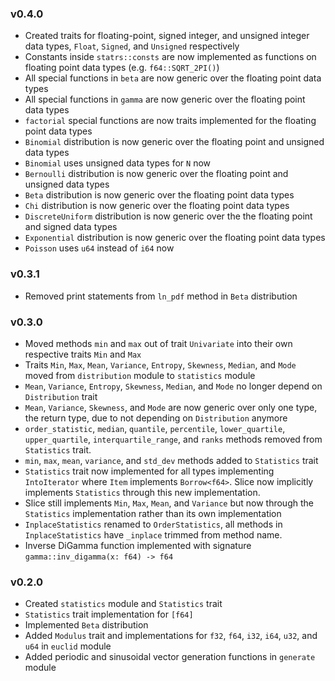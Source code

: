 ### v0.4.0
- Created traits for floating-point, signed integer, and unsigned integer data types, `Float`, `Signed`, and `Unsigned` respectively
- Constants inside `statrs::consts` are now implemented as functions on floating point data types (e.g. `f64::SQRT_2PI()`)
- All special functions in `beta` are now generic over the floating point data types
- All special functions in `gamma` are now generic over the floating point data types
- `factorial` special functions are now traits implemented for the floating point data types
- `Binomial` distribution is now generic over the floating point and unsigned data types
- `Binomial` uses unsigned data types for `N` now
- `Bernoulli` distribution is now generic over the floating point and unsigned data types
- `Beta` distribution is now generic over the floating point data types
- `Chi` distribution is now generic over the floating point data types
- `DiscreteUniform` distribution is now generic over the the floating point and signed data types
- `Exponential` distribution is now generic over the floating point data types
- `Poisson` uses `u64` instead of `i64` now

### v0.3.1
- Removed print statements from `ln_pdf` method in `Beta` distribution

### v0.3.0
- Moved methods `min` and `max` out of trait `Univariate` into their own respective traits `Min` and `Max`
- Traits `Min`, `Max`, `Mean`, `Variance`, `Entropy`, `Skewness`, `Median`, and `Mode` moved from `distribution` module to `statistics` module
- `Mean`, `Variance`, `Entropy`, `Skewness`, `Median`, and `Mode` no longer depend on `Distribution` trait
- `Mean`, `Variance`, `Skewness`, and `Mode` are now generic over only one type, the return type, due to not depending on `Distribution` anymore
- `order_statistic`, `median`, `quantile`, `percentile`, `lower_quartile`, `upper_quartile`, `interquartile_range`, and `ranks` methods removed
    from `Statistics` trait. 
- `min`, `max`, `mean`, `variance`, and `std_dev` methods added to `Statistics` trait
- `Statistics` trait now implemented for all types implementing `IntoIterator` where `Item` implements `Borrow<f64>`. Slice now implicitly implements
    `Statistics` through this new implementation.
- Slice still implements `Min`, `Max`, `Mean`, and `Variance` but now through the `Statistics` implementation rather than its own implementation
- `InplaceStatistics` renamed to `OrderStatistics`, all methods in `InplaceStatistics` have `_inplace` trimmed from method name.
- Inverse DiGamma function implemented with signature `gamma::inv_digamma(x: f64) -> f64`

### v0.2.0
- Created `statistics` module and `Statistics` trait
- `Statistics` trait implementation for `[f64]`
- Implemented `Beta` distribution
- Added `Modulus` trait and implementations for `f32`, `f64`, `i32`, `i64`, `u32`, and `u64` in `euclid` module
- Added periodic and sinusoidal vector generation functions in `generate` module
